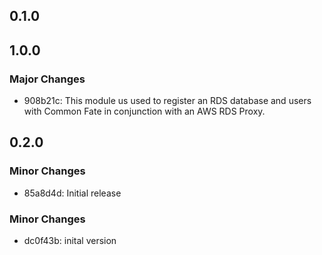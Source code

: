 ## 0.1.0

## 1.0.0

### Major Changes

- 908b21c: This module us used to register an RDS database and users with Common Fate in conjunction with an AWS RDS Proxy.

## 0.2.0

### Minor Changes

- 85a8d4d: Initial release

### Minor Changes

- dc0f43b: inital version
